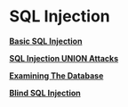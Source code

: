 # SQL Injection 

[**Basic SQL Injection**](https://github.com/hackerbytrade/Hacker-Docs/blob/c5d3ad3911aabd97f88867e097989ebe4550417d/PortSwigger/SQL%20Injection/sql_basic.md)

[**SQL Injection UNION Attacks**](https://github.com/hackerbytrade/Hacker-Docs/blob/9e8136521216e9c29d478190488a42402b34d1ae/PortSwigger/SQL%20Injection/sql_union.md)

[**Examining The Database**](https://github.com/hackerbytrade/Hacker-Docs/blob/f695b174404a5620c4cac7f58a3f632f64517614/PortSwigger/SQL%20Injection/sql_examine_database.md)

[**Blind SQL Injection**](https://github.com/hackerbytrade/Hacker-Docs/blob/fac62f0a820c2aaefb686487ae8992df92c3a4de/PortSwigger/SQL%20Injection/sql_blind.md)

